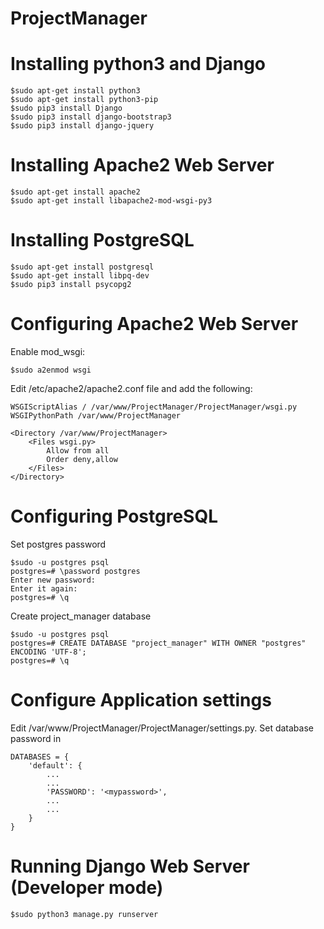 # ProjectManager

# Installing python3 and Django
```
$sudo apt-get install python3
$sudo apt-get install python3-pip
$sudo pip3 install Django
$sudo pip3 install django-bootstrap3
$sudo pip3 install django-jquery
```

# Installing Apache2 Web Server
```
$sudo apt-get install apache2
$sudo apt-get install libapache2-mod-wsgi-py3
```

# Installing PostgreSQL
```
$sudo apt-get install postgresql
$sudo apt-get install libpq-dev
$sudo pip3 install psycopg2
```

# Configuring Apache2 Web Server
Enable mod_wsgi:
```
$sudo a2enmod wsgi
```

Edit /etc/apache2/apache2.conf file and add the following:
```flow
WSGIScriptAlias / /var/www/ProjectManager/ProjectManager/wsgi.py
WSGIPythonPath /var/www/ProjectManager

<Directory /var/www/ProjectManager>
    <Files wsgi.py>
        Allow from all
        Order deny,allow
    </Files>
</Directory>
```

# Configuring PostgreSQL
Set postgres password
```
$sudo -u postgres psql
postgres=# \password postgres
Enter new password:
Enter it again:
postgres=# \q
```

Create project_manager database
```
$sudo -u postgres psql
postgres=# CREATE DATABASE "project_manager" WITH OWNER "postgres" ENCODING 'UTF-8';
postgres=# \q
```

# Configure Application settings
Edit /var/www/ProjectManager/ProjectManager/settings.py. Set database password in
```
DATABASES = {
    'default': {
        ...
        ...
        'PASSWORD': '<mypassword>',
        ...
        ...
    }
}
```

# Running Django Web Server (Developer mode)
```
$sudo python3 manage.py runserver
```
